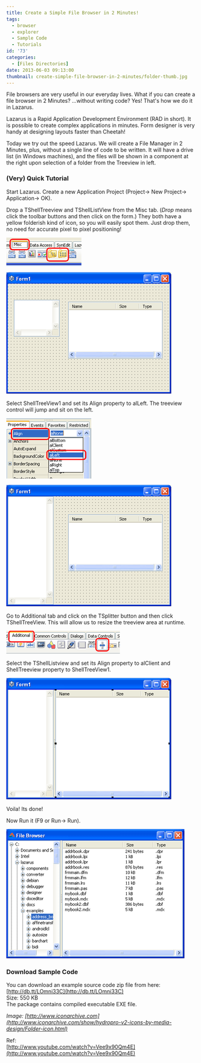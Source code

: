 ```yaml
---
title: Create a Simple File Browser in 2 Minutes!
tags:
  - browser
  - explorer
  - Sample Code
  - Tutorials
id: '73'
categories:
  - [Files Directories]
date: 2013-06-03 09:13:00
thumbnail: create-simple-file-browser-in-2-minutes/folder-thumb.jpg
---
```


File browsers are very useful in our everyday lives. What if you can create a file browser in 2 Minutes? ...without writing code? Yes! That's how we do it in Lazarus.
<!-- more -->
  
  
Lazarus is a Rapid Application Development Environment (RAD in short). It is possible to create complex applications in minutes. Form designer is very handy at designing layouts faster than Cheetah!  
  
Today we try out the speed Lazarus. We will create a File Manager in 2 Minutes, plus, without a single line of code to be written. It will have a drive list (in Windows machines), and the files will be shown in a component at the right upon selection of a folder from the Treeview in left.  
  
  

### (Very) Quick Tutorial

  
Start Lazarus. Create a new Application Project (Project-> New Project-> Application-> OK).  
  
Drop a TShellTreeview and TShellListView from the Misc tab. (_Drop_ means click the toolbar buttons and then click on the form.) They both have a yellow folderish kind of icon, so you will easily spot them. Just drop them, no need for accurate pixel to pixel positioning!  
  

![TShellTreeview and TShellListView components in Lazarus](create-simple-file-browser-in-2-minutes/components-1.gif "TShellTreeview and TShellListView components in Lazarus")

  

![TShellTreeview and TShellListView on a TForm (Lazarus)](create-simple-file-browser-in-2-minutes/form-layout-1.gif "TShellTreeview and TShellListView on a TForm (Lazarus)")

  
  
Select ShellTreeView1 and set its Align property to alLeft. The treeview control will jump and sit on the left.  
  

![Align treeview component to left](create-simple-file-browser-in-2-minutes/align-1.gif "Align treeview component to left")

  

![After aligning the TShellTreeview to left in Lazarus](create-simple-file-browser-in-2-minutes/form-layout-2.gif "After aligning the TShellTreeview to left in Lazarus")

  
  
Go to Additional tab and click on the TSplitter button and then click TShellTreeView. This will allow us to resize the treeview area at runtime.  
  

![TSplitter component in Lazarus toolbar](create-simple-file-browser-in-2-minutes/components-2.gif "TSplitter component in Lazarus toolbar")

  
  
  
Select the TShellListview and set its Align property to alClient and ShellTreeview property to ShellTreeView1.  
  

![Final form layout after the alignment of TShellListView](create-simple-file-browser-in-2-minutes/form-layout-3.gif "Final form layout after the alignment of TShellListView")

  
  
Voila! Its done!  
  
Now Run it (F9 or Run-> Run).  
  

![File browser made with Lazarus in 2 Minutes!](create-simple-file-browser-in-2-minutes/file-browser-2-min.gif "File browser made with Lazarus in 2 Minutes!")

  
  

### Download Sample Code

You can download an example source code zip file from here: [http://db.tt/LOmni33C](http://db.tt/LOmni33C)  
Size: 550 KB  
The package contains compiled executable EXE file.  
  
_Image: [http://www.iconarchive.com](http://www.iconarchive.com/show/hydropro-v2-icons-by-media-design/Folder-icon.html)_  
  
  
Ref:  
[http://www.youtube.com/watch?v=Vee9x90Qm4E](http://www.youtube.com/watch?v=Vee9x90Qm4E)